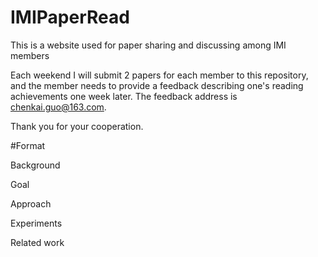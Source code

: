 # IMIPaperRead
This is a website used for paper sharing and discussing among IMI members 

Each weekend I will submit 2 papers for each member to this repository, and the member needs to provide a feedback describing one's reading achievements one week later. The feedback address is chenkai.guo@163.com.  

Thank you for your cooperation.

#Format

Background

Goal

Approach

Experiments

Related work
